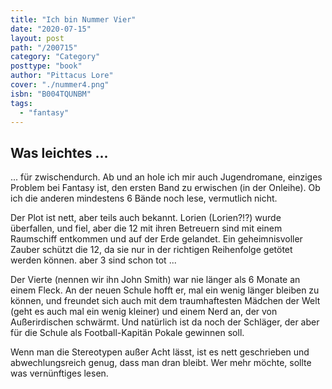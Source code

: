 ```yaml
---
title: "Ich bin Nummer Vier"
date: "2020-07-15"
layout: post
path: "/200715"
category: "Category"
posttype: "book"
author: "Pittacus Lore"
cover: "./nummer4.png"
isbn: "B004TQUNBM"
tags:
  - "fantasy"
---
```

## Was leichtes ...

... für zwischendurch. Ab und an hole ich mir auch Jugendromane, einziges Problem bei Fantasy ist, den ersten Band zu erwischen (in der Onleihe). Ob ich die anderen mindestens 6 Bände noch lese, vermutlich nicht.

Der Plot ist nett, aber teils auch bekannt. Lorien (Lorien?!?) wurde überfallen, und fiel, aber die 12 mit ihren Betreuern sind mit einem Raumschiff entkommen und auf der Erde gelandet. Ein geheimnisvoller Zauber schützt die 12, da sie nur in der richtigen Reihenfolge getötet werden können. aber 3 sind schon tot ...

Der Vierte (nennen wir ihn John Smith) war nie länger als 6 Monate an einem Fleck. An der neuen Schule hofft er, mal ein wenig länger bleiben zu können, und freundet sich auch mit dem traumhaftesten Mädchen der Welt (geht es auch mal ein wenig kleiner) und einem Nerd an, der von Außerirdischen schwärmt. Und natürlich ist da noch der Schläger, der aber für die Schule als Football-Kapitän Pokale gewinnen soll.

Wenn man die Stereotypen außer Acht lässt, ist es nett geschrieben und abwechlungsreich genug, dass man dran bleibt. Wer mehr möchte, sollte was vernünftiges lesen. 